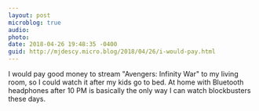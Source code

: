 ```yaml
---
layout: post
microblog: true
audio: 
photo: 
date: 2018-04-26 19:48:35 -0400
guid: http://mjdescy.micro.blog/2018/04/26/i-would-pay.html
---
```

I would pay good money to stream "Avengers: Infinity War" to my living room, so I could watch it after my kids go to bed. At home with Bluetooth headphones after 10 PM is basically the only way I can watch blockbusters these days.
